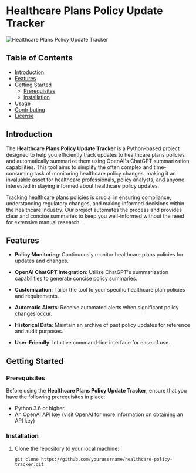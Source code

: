 # Healthcare Plans Policy Update Tracker

![Healthcare Plans Policy Update Tracker](https://github.com/ohmyilya/policy-tracker)

## Table of Contents

- [Introduction](#introduction)
- [Features](#features)
- [Getting Started](#getting-started)
  - [Prerequisites](#prerequisites)
  - [Installation](#installation)
- [Usage](#usage)
- [Contributing](#contributing)
- [License](#license)

## Introduction

The **Healthcare Plans Policy Update Tracker** is a Python-based project designed to help you efficiently track updates to healthcare plans policies and automatically summarize them using OpenAI's ChatGPT summarization capabilities. This tool aims to simplify the often complex and time-consuming task of monitoring healthcare policy changes, making it an invaluable asset for healthcare professionals, policy analysts, and anyone interested in staying informed about healthcare policy updates.

Tracking healthcare plans policies is crucial in ensuring compliance, understanding regulatory changes, and making informed decisions within the healthcare industry. Our project automates the process and provides clear and concise summaries to keep you well-informed without the need for extensive manual research.

## Features

- **Policy Monitoring**: Continuously monitor healthcare plans policies for updates and changes.

- **OpenAI ChatGPT Integration**: Utilize ChatGPT's summarization capabilities to generate concise policy summaries.

- **Customization**: Tailor the tool to your specific healthcare plan policies and requirements.

- **Automatic Alerts**: Receive automated alerts when significant policy changes occur.

- **Historical Data**: Maintain an archive of past policy updates for reference and audit purposes.

- **User-Friendly**: Intuitive command-line interface for ease of use.

## Getting Started

### Prerequisites

Before using the **Healthcare Plans Policy Update Tracker**, ensure that you have the following prerequisites in place:

- Python 3.6 or higher
- An OpenAI API key (visit [OpenAI](https://openai.com) for more information on obtaining an API key)

### Installation

1. Clone the repository to your local machine:

   ```shell
   git clone https://github.com/yourusername/healthcare-policy-tracker.git

